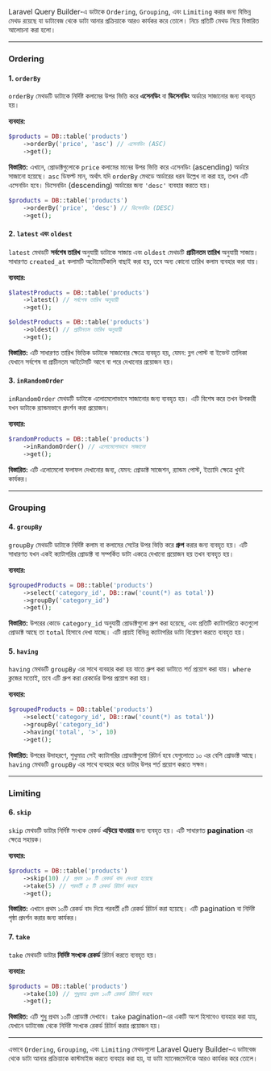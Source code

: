 Laravel Query Builder-এ ডাটাকে `Ordering`, `Grouping`, এবং `Limiting` করার জন্য বিভিন্ন মেথড রয়েছে যা ডাটাবেজ থেকে ডাটা আনার প্রক্রিয়াকে আরও কার্যকর করে তোলে। নিচে প্রতিটি মেথড নিয়ে বিস্তারিত আলোচনা করা হলো।

---

### Ordering

#### 1. **`orderBy`**

`orderBy` মেথডটি ডাটাকে নির্দিষ্ট কলামের উপর ভিত্তি করে **এসেনডিং** বা **ডিসেনডিং** অর্ডারে সাজানোর জন্য ব্যবহৃত হয়।

**ব্যবহার:**

```php
$products = DB::table('products')
    ->orderBy('price', 'asc') // এসেনডিং (ASC)
    ->get();
```

**বিস্তারিত:**
এখানে, প্রোডাক্টগুলোকে `price` কলামের মানের উপর ভিত্তি করে এসেনডিং (ascending) অর্ডারে সাজানো হয়েছে। `asc` ডিফল্ট মান, অর্থাৎ যদি `orderBy` মেথডে অর্ডারের ধরন উল্লেখ না করা হয়, তখন এটি এসেনডিং হবে। ডিসেনডিং (descending) অর্ডারের জন্য `'desc'` ব্যবহার করতে হয়।

```php
$products = DB::table('products')
    ->orderBy('price', 'desc') // ডিসেনডিং (DESC)
    ->get();
```

#### 2. **`latest` এবং `oldest`**

`latest` মেথডটি **সর্বশেষ তারিখ** অনুযায়ী ডাটাকে সাজায় এবং `oldest` মেথডটি **প্রাচীনতম তারিখ** অনুযায়ী সাজায়। সাধারণত `created_at` কলামটি অটোমেটিকালি বাছাই করা হয়, তবে অন্য কোনো তারিখ কলাম ব্যবহার করা যায়।

**ব্যবহার:**

```php
$latestProducts = DB::table('products')
    ->latest() // সর্বশেষ তারিখ অনুযায়ী
    ->get();
```

```php
$oldestProducts = DB::table('products')
    ->oldest() // প্রাচীনতম তারিখ অনুযায়ী
    ->get();
```

**বিস্তারিত:**
এটি সাধারণত তারিখ ভিত্তিক ডাটাকে সাজানোর ক্ষেত্রে ব্যবহৃত হয়, যেমন: ব্লগ পোস্ট বা ইভেন্ট তালিকা যেখানে সর্বশেষ বা প্রাচীনতম আইটেমটি আগে বা পরে দেখানোর প্রয়োজন হয়।

#### 3. **`inRandomOrder`**

`inRandomOrder` মেথডটি ডাটাকে এলোমেলোভাবে সাজানোর জন্য ব্যবহৃত হয়। এটি বিশেষ করে তখন উপকারী যখন ডাটাকে র‍্যান্ডমভাবে প্রদর্শন করা প্রয়োজন।

**ব্যবহার:**

```php
$randomProducts = DB::table('products')
    ->inRandomOrder() // এলোমেলোভাবে সাজানো
    ->get();
```

**বিস্তারিত:**
এটি এলোমেলো ফলাফল দেখানোর জন্য, যেমন: প্রোডাক্ট সাজেশন, র‍্যান্ডম পোস্ট, ইত্যাদি ক্ষেত্রে খুবই কার্যকর।

---

### Grouping

#### 4. **`groupBy`**

`groupBy` মেথডটি ডাটাকে নির্দিষ্ট কলাম বা কলামের সেটের উপর ভিত্তি করে **গ্রুপ** করার জন্য ব্যবহৃত হয়। এটি সাধারণত যখন একই ক্যাটাগরির প্রোডাক্ট বা সম্পর্কিত ডাটা একত্রে দেখানো প্রয়োজন হয় তখন ব্যবহৃত হয়।

**ব্যবহার:**

```php
$groupedProducts = DB::table('products')
    ->select('category_id', DB::raw('count(*) as total'))
    ->groupBy('category_id')
    ->get();
```

**বিস্তারিত:**
উপরের কোডে `category_id` অনুযায়ী প্রোডাক্টগুলো গ্রুপ করা হয়েছে, এবং প্রতিটি ক্যাটাগরিতে কতগুলো প্রোডাক্ট আছে তা `total` হিসাবে দেখা যাচ্ছে। এটি প্রায়ই বিভিন্ন ক্যাটাগরির ডাটা বিশ্লেষণ করতে ব্যবহৃত হয়।

#### 5. **`having`**

`having` মেথডটি `groupBy` এর সাথে ব্যবহার করা হয় যাতে গ্রুপ করা ডাটাতে শর্ত প্রয়োগ করা যায়। `where` ক্লজের মতোই, তবে এটি গ্রুপ করা রেকর্ডের উপর প্রয়োগ করা হয়।

**ব্যবহার:**

```php
$groupedProducts = DB::table('products')
    ->select('category_id', DB::raw('count(*) as total'))
    ->groupBy('category_id')
    ->having('total', '>', 10)
    ->get();
```

**বিস্তারিত:**
উপরের উদাহরণে, শুধুমাত্র সেই ক্যাটাগরির প্রোডাক্টগুলো রিটার্ন হবে যেগুলোতে ১০ এর বেশি প্রোডাক্ট আছে। `having` মেথডটি `groupBy` এর সাথে ব্যবহার করে ডাটার উপর শর্ত প্রয়োগ করতে সক্ষম।

---

### Limiting

#### 6. **`skip`**

`skip` মেথডটি ডাটার নির্দিষ্ট সংখ্যক রেকর্ড **এড়িয়ে যাওয়ার** জন্য ব্যবহৃত হয়। এটি সাধারণত **pagination** এর ক্ষেত্রে সহায়ক।

**ব্যবহার:**

```php
$products = DB::table('products')
    ->skip(10) // প্রথম ১০ টি রেকর্ড বাদ দেওয়া হয়েছে
    ->take(5) // পরবর্তী ৫ টি রেকর্ড রিটার্ন করবে
    ->get();
```

**বিস্তারিত:**
এখানে প্রথম ১০টি রেকর্ড বাদ দিয়ে পরবর্তী ৫টি রেকর্ড রিটার্ন করা হয়েছে। এটি pagination বা নির্দিষ্ট পৃষ্ঠা প্রদর্শন করার জন্য কার্যকর।

#### 7. **`take`**

`take` মেথডটি ডাটার **নির্দিষ্ট সংখ্যক রেকর্ড** রিটার্ন করতে ব্যবহৃত হয়।

**ব্যবহার:**

```php
$products = DB::table('products')
    ->take(10) // শুধুমাত্র প্রথম ১০টি রেকর্ড রিটার্ন করবে
    ->get();
```

**বিস্তারিত:**
এটি শুধু প্রথম ১০টি প্রোডাক্ট দেখাবে। `take` pagination-এর একটি অংশ হিসাবেও ব্যবহার করা যায়, যেখানে ডাটাবেজ থেকে নির্দিষ্ট সংখ্যক রেকর্ড রিটার্ন করার প্রয়োজন হয়।

---

এভাবে `Ordering`, `Grouping`, এবং `Limiting` মেথডগুলো Laravel Query Builder-এ ডাটাবেজ থেকে ডাটা আনার প্রক্রিয়াকে কাস্টমাইজ করতে ব্যবহার করা হয়, যা ডাটা ম্যানেজমেন্টকে আরও কার্যকর করে তোলে।
